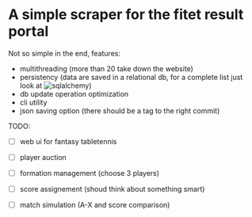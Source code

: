 # A simple scraper for the fitet result portal
Not so simple in the end, features:
- multithreading (more than 20 take down the website)
- persistency (data are saved in a relational db, for a complete list just look 
at ![sqlalchemy](https://sqlalchemy.org))
- db update operation optimization
- cli utility
- json saving option (there should be a tag to the right commit)

TODO:
- [ ] web ui for fantasy tabletennis
- [ ] player auction
- [ ] formation management (choose 3 players) 
- [ ] score assignement (shoud think about something smart)
- [ ] match simulation (A-X and score comparison)
 
